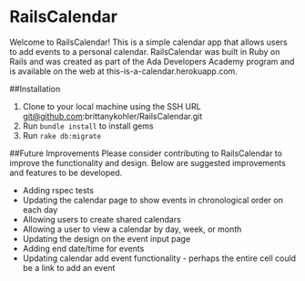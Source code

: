 # RailsCalendar
Welcome to RailsCalendar! This is a simple calendar app that allows users to add events to a personal calendar.
RailsCalendar was built in Ruby on Rails and was created as part of the Ada Developers Academy program and is available on the web at this-is-a-calendar.herokuapp.com.

##Installation
1. Clone to your local machine using the SSH URL git@github.com:brittanykohler/RailsCalendar.git
2. Run `bundle install` to install gems
3. Run `rake db:migrate`

##Future Improvements
Please consider contributing to RailsCalendar to improve the functionality and design. Below are suggested improvements and features to be developed.

* Adding rspec tests
* Updating the calendar page to show events in chronological order on each day
* Allowing users to create shared calendars
* Allowing a user to view a calendar by day, week, or month
* Updating the design on the event input page
* Adding end date/time for events
* Updating calendar add event functionality - perhaps the entire cell could be a link to add an event

